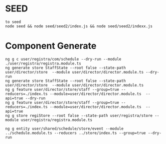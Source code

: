 # SEED

    to seed
    node seed && node seed/seed2/index.js && node seed/seed2/indexx.js
# Component Generate
    ng g c user/registra/com/schedule --dry-run --module ./user/registra/registra.module.ts
    ng generate store StaffState --root false --state-path user/director/store  --module user/director/director.module.ts --dry-run
    ng generate store StaffState --root false --state-path user/director/store  --module user/director/director.module.ts 
    ng g feature user/director/store/staff --group=true --reducers=./index.ts --module=user/director/director.module.ts  --api=true --dry-run
    ng g feature user/director/store/staff --group=true --reducers=./index.ts --module=user/director/director.module.ts  --api=true 
    ng g store regiStore --root false --state-path user/registra/store --module user/registra/registra.module.ts

    ng g entity user/shared/schedule/store/event --module ../schedule.module.ts --reducers ../store/index.ts --group=true --dry-run